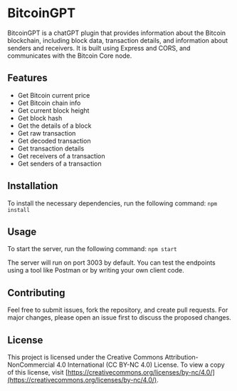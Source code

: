 # BitcoinGPT

BitcoinGPT is a chatGPT plugin that provides information about the Bitcoin blockchain, including block data, transaction details, and information about senders and receivers. It is built using Express and CORS, and communicates with the Bitcoin Core node.

## Features

- Get Bitcoin current price
- Get Bitcoin chain info
- Get current block height
- Get block hash
- Get the details of a block
- Get raw transaction
- Get decoded transaction
- Get transaction details
- Get receivers of a transaction
- Get senders of a transaction 

## Installation

To install the necessary dependencies, run the following command: `npm install`

## Usage

To start the server, run the following command: `npm start`

The server will run on port 3003 by default. You can test the endpoints using a tool like Postman or by writing your own client code.

## Contributing

Feel free to submit issues, fork the repository, and create pull requests. For major changes, please open an issue first to discuss the proposed changes.

## License

This project is licensed under the Creative Commons Attribution-NonCommercial 4.0 International (CC BY-NC 4.0) License. To view a copy of this license, visit [https://creativecommons.org/licenses/by-nc/4.0/](https://creativecommons.org/licenses/by-nc/4.0/).


